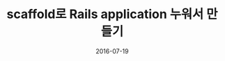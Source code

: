 ---
layout: post
title: "scaffold로 Rails application 누워서 만들기"
date: 2016-07-19
backgrounds:
    - https://dl.dropboxusercontent.com/u/18322837/cdn/Streetwill/tube.jpg
    - https://dl.dropboxusercontent.com/u/18322837/cdn/Streetwill/desk.jpeg
thumb: https://i.ytimg.com/vi/_0NM7Ag73MM/maxresdefault.jpg
categories: development work
tags: home work coding matilda38.github.io
---